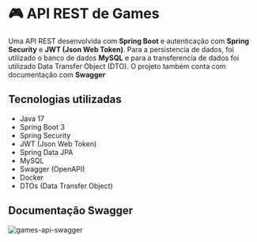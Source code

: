 # 🎮 API REST de Games

Uma API REST desenvolvida com **Spring Boot** e autenticação com **Spring Security** e **JWT (Json Web Token)**.
Para a persistencia de dados, foi utilizado o banco de dados **MySQL** 
e para a transferencia de dados foi utilizado Data Transfer Object (DTO). O projeto também conta com documentação com **Swagger** 

## Tecnologias utilizadas

- Java 17
- Spring Boot 3
- Spring Security
- JWT (Json Web Token)
- Spring Data JPA
- MySQL
- Swagger (OpenAPI)
- Docker
- DTOs (Data Transfer Object)

## Documentação Swagger

![games-api-swagger](https://github.com/user-attachments/assets/a9c7ffc7-a8d1-4a98-a7da-3d01e54930df)



